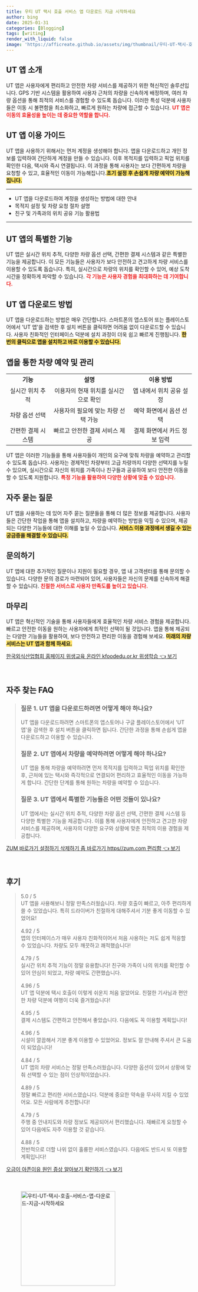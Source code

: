 ```yaml
---
title: 우티 UT 택시 호출 서비스 앱 다운로드 지금 시작하세요
author: bing
date: 2025-01-31
categories: [Blogging]
tags: [writing]
render_with_liquid: false
image: 'https://afficreate.github.io/assets/img/thumbnail/우티-UT-택시-호출-서비스-앱-다운로드-지금-시작하세요.webp'
---
```



<h2 id='UT앱소개'>UT 앱 소개</h2>

<p>UT 앱은 사용자에게 편리하고 안전한 차량 서비스를 제공하기 위한 혁신적인 솔루션입니다. GPS 기반 시스템을 활용하여 사용자 근처의 차량을 신속하게 배정하며, 여러 차량 옵션을 통해 최적의 서비스를 경험할 수 있도록 돕습니다. 이러한 특성 덕분에 사용자들은 이동 시 불편함을 최소화하고, 빠르게 원하는 차량에 접근할 수 있습니다. <b><span style="color: #ee2323;">UT 앱은 이동의 효율성을 높이는 데 중요한 역할을 합니다.</span></b></p>

<h2 id='UT앱이용가이드'>UT 앱 이용 가이드</h2>

<p>UT 앱을 사용하기 위해서는 먼저 계정을 생성해야 합니다. 앱을 다운로드하고 개인 정보를 입력하여 간단하게 계정을 만들 수 있습니다. 이후 목적지를 입력하고 픽업 위치를 확인한 다음, 택시와 즉시 연결됩니다. 이 과정을 통해 사용자는 보다 간편하게 차량을 요청할 수 있고, 효율적인 이동이 가능해집니다.<b><span style="background-color: #ffe066;">초기 설정 후 손쉽게 차량 예약이 가능해집니다.</span></b></p>

<hr />

<ul>
    <li>UT 앱을 다운로드하여 계정을 생성하는 방법에 대한 안내</li>
    <li>목적지 설정 및 차량 요청 절차 설명</li>
    <li>친구 및 가족과의 위치 공유 기능 활용법</li>
</ul>

<hr />

<h2 id='UT앱기능'>UT 앱의 특별한 기능</h2>

<p>UT 앱은 실시간 위치 추적, 다양한 차량 옵션 선택, 간편한 결제 시스템과 같은 특별한 기능을 제공합니다. 이 모든 기능들은 사용자가 보다 안전하고 견고하게 차량 서비스를 이용할 수 있도록 돕습니다. 특히, 실시간으로 차량의 위치를 확인할 수 있어, 예상 도착 시간을 정확하게 파악할 수 있습니다. <b><span style="color: #ee2323;">각 기능은 사용자 경험을 최대화하는 데 기여합니다.</span></b></p>

<h2 id='UT앱다운로드'>UT 앱 다운로드 방법</h2>

<p>UT 앱을 다운로드하는 방법은 매우 간단합니다. 스마트폰의 앱스토어 또는 플레이스토어에서 'UT 앱'을 검색한 후 설치 버튼을 클릭하면 어려움 없이 다운로드할 수 있습니다. 사용자 친화적인 인터페이스 덕분에 설치 과정이 더욱 쉽고 빠르게 진행됩니다. <b><span style="background-color: #ffe066;">한 번의 클릭으로 앱을 설치하고 바로 이용할 수 있습니다.</span></b></p>

<h2 id='차량예약및관리'>앱을 통한 차량 예약 및 관리</h2>

<table>
    <tr>
        <td style="text-align: center; height: 17px;"><b>기능</b></td>
        <td style="text-align: center; height: 17px;"><b>설명</b></td>
        <td style="text-align: center; height: 17px;"><b>이용 방법</b></td>
    </tr>
    <tr>
        <td style="text-align: center; height: 17px;">실시간 위치 추적</td>
        <td style="text-align: center; height: 17px;">이용자의 현재 위치를 실시간으로 확인</td>
        <td style="text-align: center; height: 17px;">앱 내에서 위치 공유 설정</td>
    </tr>
    <tr>
        <td style="text-align: center; height: 17px;">차량 옵션 선택</td>
        <td style="text-align: center; height: 17px;">사용자의 필요에 맞는 차량 선택 가능</td>
        <td style="text-align: center; height: 17px;">예약 화면에서 옵션 선택</td>
    </tr>
    <tr>
        <td style="text-align: center; height: 17px;">간편한 결제 시스템</td>
        <td style="text-align: center; height: 17px;">빠르고 안전한 결제 서비스 제공</td>
        <td style="text-align: center; height: 17px;">결제 화면에서 카드 정보 입력</td>
    </tr>
</table>

<p>UT 앱은 이러한 기능들을 통해 사용자들이 개인의 요구에 맞춰 차량을 예약하고 관리할 수 있도록 돕습니다. 사용자는 경제적인 차량부터 고급 차량까지 다양한 선택지를 누릴 수 있으며, 실시간으로 자신의 위치를 가족이나 친구들과 공유하여 보다 안전한 이동을 할 수 있도록 지원합니다. <b><span style="color: #ee2323;">특정 기능을 활용하여 다양한 상황에 맞출 수 있습니다.</span></b></p>

<h2 id='자주묻는질문'>자주 묻는 질문</h2>

<p>UT 앱을 사용하는 데 있어 자주 묻는 질문들을 통해 더 많은 정보를 제공합니다. 사용자들은 간단한 작업을 통해 앱을 설치하고, 차량을 예약하는 방법을 익힐 수 있으며, 제공되는 다양한 기능들에 대한 이해를 높일 수 있습니다. <b><span style="background-color: #ffe066;">서비스 이용 과정에서 생길 수 있는 궁금증을 해결할 수 있습니다.</span></b></p>

<h2 id='문의하기'>문의하기</h2>

<p>UT 앱에 대한 추가적인 질문이나 지원이 필요할 경우, 앱 내 고객센터를 통해 문의할 수 있습니다. 다양한 문의 경로가 마련되어 있어, 사용자들은 자신의 문제를 신속하게 해결할 수 있습니다. <b><span style="color: #ee2323;">친절한 서비스로 사용자 만족도를 높이고 있습니다.</span></b></p>

<h2 id='마무리'>마무리</h2>

<p>UT 앱은 혁신적인 기술을 통해 사용자들에게 효율적인 차량 서비스 경험을 제공합니다. 빠르고 안전한 이동을 원하는 사용자에게 최적인 선택이 될 것입니다. 앱을 통해 제공되는 다양한 기능들을 활용하여, 보다 안전하고 편리한 이동을 경험해 보세요. <b><span style="background-color: #ffe066;">미래의 차량 서비스는 UT 앱과 함께 하세요.</span></b></p>


<p><a class="click-button" title="한국외식산업협회 홈페이지 위생교육 온라인 kfoodedu.or.kr 위생학습" href="https://afficreate.github.io/posts/%ED%95%9C%EA%B5%AD%EC%99%B8%EC%8B%9D%EC%82%B0%EC%97%85%ED%98%91%ED%9A%8C-%ED%99%88%ED%8E%98%EC%9D%B4%EC%A7%80-%EC%9C%84%EC%83%9D%EA%B5%90%EC%9C%A1-%EC%98%A8%EB%9D%BC%EC%9D%B8-kfoodedu.or.kr-%EC%9C%84%EC%83%9D%ED%95%99%EC%8A%B5/" rel="dofollow">한국외식산업협회 홈페이지 위생교육 온라인 kfoodedu.or.kr 위생학습 👈 보기</a></p><br>
<h2 id='자주_찾는_FAQ'>자주 찾는 FAQ</h2>
<div itemscope="" itemtype="https://schema.org/FAQPage"> 
<blockquote> 
<div itemscope="" itemprop="mainEntity" itemtype="https://schema.org/Question"> 
<h3 itemprop="name">질문 1. UT 앱을 다운로드하려면 어떻게 해야 하나요?</h3> 
<div itemscope="" itemprop="acceptedAnswer" itemtype="https://schema.org/Answer"> 
<span itemprop="text"> 
<p>UT 앱을 다운로드하려면 스마트폰의 앱스토어나 구글 플레이스토어에서 'UT 앱'을 검색한 후 설치 버튼을 클릭하면 됩니다. 간단한 과정을 통해 손쉽게 앱을 다운로드하고 이용할 수 있습니다.</p> 
</span> 
</div> 
</div> 

<div itemscope="" itemprop="mainEntity" itemtype="https://schema.org/Question"> 
<h3 itemprop="name">질문 2. UT 앱에서 차량을 예약하려면 어떻게 해야 하나요?</h3> 
<div itemscope="" itemprop="acceptedAnswer" itemtype="https://schema.org/Answer"> 
<span itemprop="text"> 
<p>UT 앱을 통해 차량을 예약하려면 먼저 목적지를 입력하고 픽업 위치를 확인한 후, 근처에 있는 택시와 즉각적으로 연결되어 편리하고 효율적인 이동을 가능하게 합니다. 간단한 단계를 통해 원하는 차량을 예약할 수 있습니다.</p> 
</span> 
</div> 
</div> 

<div itemscope="" itemprop="mainEntity" itemtype="https://schema.org/Question"> 
<h3 itemprop="name">질문 3. UT 앱에서 특별한 기능들은 어떤 것들이 있나요?</h3> 
<div itemscope="" itemprop="acceptedAnswer" itemtype="https://schema.org/Answer"> 
<span itemprop="text"> 
<p>UT 앱에서는 실시간 위치 추적, 다양한 차량 옵션 선택, 간편한 결제 시스템 등 다양한 특별한 기능을 제공합니다. 이를 통해 사용자에게 안전하고 견고한 차량 서비스를 제공하며, 사용자의 다양한 요구와 상황에 맞춘 최적의 이용 경험을 제공합니다.</p> 
</span> 
</div> 
</div> 
</blockquote> 
</div>
<p><a class="click-button" title="ZUM 바로가기 설정하기 삭제하기 줌 바로가기 https//zum.com 편리함" href="https://afficreate.github.io/posts/ZUM-%EB%B0%94%EB%A1%9C%EA%B0%80%EA%B8%B0-%EC%84%A4%EC%A0%95%ED%95%98%EA%B8%B0-%EC%82%AD%EC%A0%9C%ED%95%98%EA%B8%B0-%EC%A4%8C-%EB%B0%94%EB%A1%9C%EA%B0%80%EA%B8%B0-httpszum.com-%ED%8E%B8%EB%A6%AC%ED%95%A8/" rel="dofollow">ZUM 바로가기 설정하기 삭제하기 줌 바로가기 https//zum.com 편리함 👈 보기</a></p><br>
<h2 id='후기'>후기</h2>
<div itemscope itemtype="https://schema.org/Product">
  <blockquote>
  <div itemprop="review" itemscope itemtype="https://schema.org/Review">
      <div itemprop="reviewRating" itemscope itemtype="https://schema.org/Rating"> <span itemprop="ratingValue">5.0</span> / <span itemprop="bestRating">5</span> </div>
      <span itemprop="reviewBody">UT 앱을 사용해보니 정말 만족스러웠습니다. 차량 호출이 빠르고, 아주 편리하게 쓸 수 있었습니다. 특히 드라이버가 친절하게 대해주셔서 기분 좋게 이동할 수 있었어요!</span>
  </div>
  <br>
  <div itemprop="review" itemscope itemtype="https://schema.org/Review">
      <div itemprop="reviewRating" itemscope itemtype="https://schema.org/Rating"> <span itemprop="ratingValue">4.92</span> / <span itemprop="bestRating">5</span> </div>
      <span itemprop="reviewBody">앱의 인터페이스가 매우 사용자 친화적이어서 처음 사용하는 저도 쉽게 적응할 수 있었습니다. 차량도 모두 깨끗하고 쾌적했습니다!</span>
  </div>
  <br>
  <div itemprop="review" itemscope itemtype="https://schema.org/Review">
      <div itemprop="reviewRating" itemscope itemtype="https://schema.org/Rating"> <span itemprop="ratingValue">4.79</span> / <span itemprop="bestRating">5</span> </div>
      <span itemprop="reviewBody">실시간 위치 추적 기능이 정말 유용합니다! 친구와 가족이 나의 위치를 확인할 수 있어 안심이 되었고, 차량 예약도 간편했습니다.</span>
  </div>
  <br>
  <div itemprop="review" itemscope itemtype="https://schema.org/Review">
      <div itemprop="reviewRating" itemscope itemtype="https://schema.org/Rating"> <span itemprop="ratingValue">4.96</span> / <span itemprop="bestRating">5</span> </div>
      <span itemprop="reviewBody">UT 앱 덕분에 택시 호출이 이렇게 쉬운지 처음 알았어요. 친절한 기사님과 편안한 차량 덕분에 여행이 더욱 즐거웠습니다!</span>
  </div>
  <br>
  <div itemprop="review" itemscope itemtype="https://schema.org/Review">
      <div itemprop="reviewRating" itemscope itemtype="https://schema.org/Rating"> <span itemprop="ratingValue">4.95</span> / <span itemprop="bestRating">5</span> </div>
      <span itemprop="reviewBody">결제 시스템도 간편하고 안전해서 좋았습니다. 다음에도 꼭 이용할 계획입니다!</span>
  </div>
  <br>
  <div itemprop="review" itemscope itemtype="https://schema.org/Review">
      <div itemprop="reviewRating" itemscope itemtype="https://schema.org/Rating"> <span itemprop="ratingValue">4.96</span> / <span itemprop="bestRating">5</span> </div>
      <span itemprop="reviewBody">시설이 깔끔해서 기분 좋게 이용할 수 있었어요. 정보도 잘 안내해 주셔서 큰 도움이 되었습니다!</span>
  </div>
  <br>
  <div itemprop="review" itemscope itemtype="https://schema.org/Review">
      <div itemprop="reviewRating" itemscope itemtype="https://schema.org/Rating"> <span itemprop="ratingValue">4.84</span> / <span itemprop="bestRating">5</span> </div>
      <span itemprop="reviewBody">UT 앱의 차량 서비스는 정말 만족스러웠습니다. 다양한 옵션이 있어서 상황에 맞춰 선택할 수 있는 점이 인상적이었습니다.</span>
  </div>
  <br>
  <div itemprop="review" itemscope itemtype="https://schema.org/Review">
      <div itemprop="reviewRating" itemscope itemtype="https://schema.org/Rating"> <span itemprop="ratingValue">4.89</span> / <span itemprop="bestRating">5</span> </div>
      <span itemprop="reviewBody">정말 빠르고 편리한 서비스였습니다. 덕분에 중요한 약속을 무사히 지킬 수 있었어요. 모든 사람에게 추천합니다!</span>
  </div>
  <br>
  <div itemprop="review" itemscope itemtype="https://schema.org/Review">
      <div itemprop="reviewRating" itemscope itemtype="https://schema.org/Rating"> <span itemprop="ratingValue">4.79</span> / <span itemprop="bestRating">5</span> </div>
      <span itemprop="reviewBody">주행 중 안내지도와 차량 정보도 제공되어서 편리했습니다. 재빠르게 요청할 수 있어 다음에도 자주 이용할 것 같습니다.</span>
  </div>
  <br>
  <div itemprop="review" itemscope itemtype="https://schema.org/Review">
      <div itemprop="reviewRating" itemscope itemtype="https://schema.org/Rating"> <span itemprop="ratingValue">4.88</span> / <span itemprop="bestRating">5</span> </div>
      <span itemprop="reviewBody">전반적으로 더할 나위 없이 훌륭한 서비스였습니다. 다음에도 반드시 또 이용할 계획입니다!</span>
  </div>
  </blockquote>
</div>
<p><a class="click-button" title="오금이 아픈이유 원인 증상 알아보기 확인하기" href="https://afficreate.github.io/posts/%EC%98%A4%EA%B8%88%EC%9D%B4-%EC%95%84%ED%94%88%EC%9D%B4%EC%9C%A0-%EC%9B%90%EC%9D%B8-%EC%A6%9D%EC%83%81-%EC%95%8C%EC%95%84%EB%B3%B4%EA%B8%B0-%ED%99%95%EC%9D%B8%ED%95%98%EA%B8%B0/" rel="dofollow">오금이 아픈이유 원인 증상 알아보기 확인하기 👈 보기</a></p><br>
<figure class="image"><img src="https://afficreate.github.io/assets/img/thumbnail/우티-UT-택시-호출-서비스-앱-다운로드-지금-시작하세요.webp" alt="우티-UT-택시-호출-서비스-앱-다운로드-지금-시작하세요" width="256" height="256"></figure>